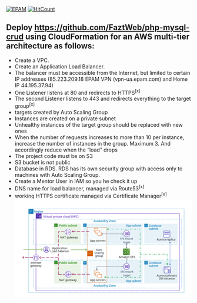 [![EPAM](https://img.shields.io/badge/Cloud&DevOps%20UA%20Lab%202nd%20Path-Cloud:%20AWS%20Task-orange)](./)
[![HitCount](https://hits.dwyl.com/HarrierPanels/my-java-project.svg?style=flat&show=unique)](http://hits.dwyl.com/HarrierPanels/AWS)
<br>
## Deploy https://github.com/FaztWeb/php-mysql-crud using CloudFormation for an AWS multi-tier architecture as follows:

- Create a VPC.
- Create an Application Load Balancer.
- The balancer must be accessible from the Internet, but limited to certain IP addresses (85.223.209.18 EPAM VPN (vpn-ua.epam.com) and Home IP 44.195.37.94)
- One Listener listens at 80 and redirects to HTTPS<sup>[x]</sup>
- The second Listener listens to 443 and redirects everything to the target group<sup>[x]</sup>
- targets created by Auto Scaling Group
- Instances are created on a private subnet
- Unhealthy instances of the target group should be replaced with new ones
- When the number of requests increases to more than 10 per instance, increase the number of instances in the group. Maximum 3. And accordingly reduce when the “load” drops
- The project code must be on S3
- S3 bucket is not public
- Database in RDS. RDS has its own security group with access only to machines with Auto Scaling Group.
- Create a Mentor User in IAM so you he check it up
- DNS name for load balancer, managed via Route53<sup>[x]</sup>
- working HTTPS certificate managed via Certificate Manager<sup>[x]</sup>
[![MULTI-TIER](./crud-multi-tier.png)](./crud-multi-tier.png)
